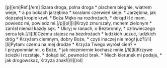 [p][em]Ref.[/em] Szara droga, polna droga * piachem biegnie, wiatrem wieje, * a po bokach jarzębina * koralami czerwień sieje. * Jarzębina, jak dojrzałej krople krwi. * Boża Męko na rozdrożach, * dokąd iść mam, powiedz mi, powiedz mi.[/p][ol][li]Krzyż zmurszały, mchem zielonym * zarósł niemal każdy sęk. * Ukryj w ranach, o Bezbronny, * człowieczego serca lęk.[/li][li]Czemu stajesz na bezdrożach * ludzkich uczuć, ludzkich dróg * Krzyżem ciemnym, dobry Boże, * czyś inaczej nie mógł już?[/li][li]Pytam: czemu na mej drodze * Krzyża Twego wyrósł cień? * I przypomniał mi, o Boże, * jak niezmiernie kochasz mnie.[/li][li]Krzywe ścieżki i rozstaje, * dokąd iść, pewności brak. * Niech kierunek mi podaje, * jak drogowskaz, Krzyża znak![/li][/ol]